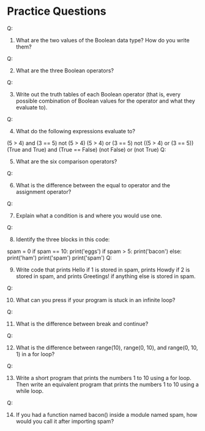 # Practice Questions
 Q:

1. What are the two values of the Boolean data type? How do you write them?

Q:

2. What are the three Boolean operators?

Q:

3. Write out the truth tables of each Boolean operator (that is, every possible combination of Boolean values for the operator and what they evaluate to).

Q:

4. What do the following expressions evaluate to?


(5 > 4) and (3 == 5)
not (5 > 4)
(5 > 4) or (3 == 5)
not ((5 > 4) or (3 == 5))
(True and True) and (True == False)
(not False) or (not True)
Q:

5. What are the six comparison operators?

Q:

6. What is the difference between the equal to operator and the assignment operator?

Q:

7. Explain what a condition is and where you would use one.

Q:

8. Identify the three blocks in this code:


spam = 0
if spam == 10:
    print('eggs')
    if spam > 5:
        print('bacon')
    else:
        print('ham')
    print('spam')
print('spam')
Q:

9. Write code that prints Hello if 1 is stored in spam, prints Howdy if 2 is stored in spam, and prints Greetings! if anything else is stored in spam.

Q:

10. What can you press if your program is stuck in an infinite loop?

Q:

11. What is the difference between break and continue?

Q:

12. What is the difference between range(10), range(0, 10), and range(0, 10, 1) in a for loop?

Q:

13. Write a short program that prints the numbers 1 to 10 using a for loop. Then write an equivalent program that prints the numbers 1 to 10 using a while loop.

Q:

14. If you had a function named bacon() inside a module named spam, how would you call it after importing spam?

